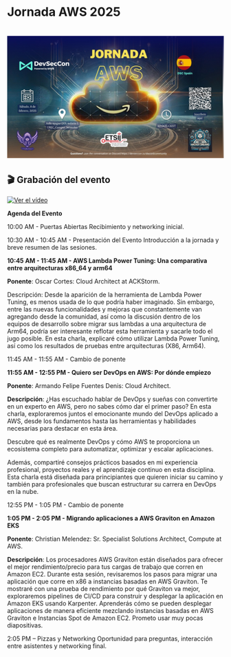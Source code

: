 # Jornada AWS 2025
# ![Jornada AWS 2025](JornadaAWS2025.jpeg)


## 🎬 Grabación del evento

[![Ver el vídeo](https://img.youtube.com/vi/Ofa9sOP2X7E/0.jpg)](https://www.youtube.com/watch?v=Ofa9sOP2X7E)



**Agenda del Evento**

10:00 AM - Puertas Abiertas Recibimiento y networking inicial.

10:30 AM - 10:45 AM - Presentación del Evento Introducción a la jornada y breve resumen de las sesiones.

**10:45 AM - 11:45 AM - AWS Lambda Power Tuning: Una comparativa entre arquitecturas x86_64 y arm64**

**Ponente**: Oscar Cortes: Cloud Architect at ACKStorm.

Descripción:
Desde la aparición de la herramienta de Lambda Power Tuning, es menos usada de lo que podría haber imaginado. Sin embargo, entre las nuevas funcionalidades y mejoras que constantemente van agregando desde la comunidad, así como la discusión dentro de los equipos de desarrollo sobre migrar sus lambdas a una arquitectura de Arm64, podría ser interesante reflotar esta herramienta y sacarle todo el jugo posible. En esta charla, explicaré cómo utilizar Lambda Power Tuning, así como los resultados de pruebas entre arquitecturas (X86, Arm64).

11:45 AM - 11:55 AM - Cambio de ponente

**11:55 AM - 12:55 PM - Quiero ser DevOps en AWS: Por dónde empiezo**

**Ponente**: Armando Felipe Fuentes Denis: Cloud Architect.

**Descripción**:
¿Has escuchado hablar de DevOps y sueñas con convertirte en un experto en AWS, pero no sabes cómo dar el primer paso? En esta charla, exploraremos juntos el emocionante mundo del DevOps aplicado a AWS, desde los fundamentos hasta las herramientas y habilidades necesarias para destacar en esta área.

Descubre qué es realmente DevOps y cómo AWS te proporciona un ecosistema completo para automatizar, optimizar y escalar aplicaciones.

Además, compartiré consejos prácticos basados en mi experiencia profesional, proyectos reales y el aprendizaje continuo en esta disciplina. Esta charla está diseñada para principiantes que quieren iniciar su camino y también para profesionales que buscan estructurar su carrera en DevOps en la nube.


12:55 PM - 1:05 PM - Cambio de ponente

**1:05 PM - 2:05 PM - Migrando aplicaciones a AWS Graviton en Amazon EKS**

**Ponente**: Christian Melendez: Sr. Specialist Solutions Architect, Compute at AWS.


**Descripción**:
Los procesadores AWS Graviton están diseñados para ofrecer el mejor rendimiento/precio para tus cargas de trabajo que corren en Amazon EC2. Durante esta sesión, revisaremos los pasos para migrar una aplicación que corre en x86 a instancias basadas en AWS Graviton. Te mostraré con una prueba de rendimiento por qué Graviton va mejor, exploraremos pipelines de CI/CD para construir y desplegar la aplicación en Amazon EKS usando Karpenter. Aprenderás cómo se pueden desplegar aplicaciones de manera eficiente mezclando instancias basadas en AWS Graviton e Instancias Spot de Amazon EC2. Prometo usar muy pocas diapositivas.

2:05 PM – Pizzas y Networking Oportunidad para preguntas, interacción entre asistentes y networking final.
